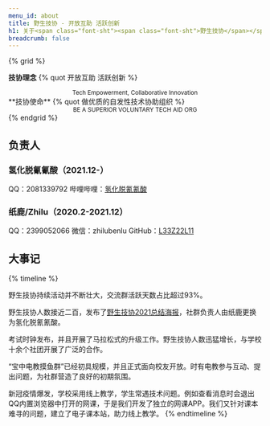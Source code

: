 ```yaml
---
menu_id: about
title: 野生技协 - 开放互助 活跃创新
h1: 关于<span class="font-sht"><span class="font-sht">野生技协</span></span>
breadcrumb: false
---
```


{% grid %}
<!-- cell -->
**<i class="fa-solid fa-star"></i><span class="font-sht">技协</span>理念**
{% quot 开放互助 活跃创新 %}
<center><small>Tech Empowerment, Collaborative Innovation</small></center>
<!-- cell -->
**<i class="fa-solid fa-heart"></i><span class="font-sht">技协</span>使命**
{% quot 做优质的自发性技术协助组织 %}
<center><small>BE A SUPERIOR VOLUNTARY TECH AID ORG</small></center>
{% endgrid %}

## 负责人

### 氢化脱氰氰酸（2021.12-）
QQ：2081339792
哔哩哔哩：[氢化脱氰氰酸](https://space.bilibili.com/11002395)

### 纸鹿/Zhilu（2020.2-2021.12）
QQ：2399052066
微信：zhilubenlu
GitHub：[L33Z22L11](https://github.com/L33Z22L11)

## 大事记
{% timeline %}
<!-- node 2022~2024年 -->
<span class="font-sht">野生技协</span>持续活动并不断壮大，交流群活跃天数占比超过93%。
<!-- node 2021年12月26日 -->
<span class="font-sht">野生技协</span>人数接近二百，发布了[<span class="font-sht">野生技协</span>2021总结海报](/202112/2021summary)，社群负责人由纸鹿更换为氢化脱氰氰酸。
<!-- node 2021年4月1日 -->
考试时钟发布，并且开展了马拉松式的升级工作。<span class="font-sht">野生技协</span>人数迅猛增长，与学校十余个社团开展了广泛的合作。
<!-- node 2020年7月20日 -->
“宝中电教摸鱼群”已经初具规模，并且正式面向校友开放。时有电教参与互动、提出问题，为社群营造了良好的初期氛围。
<!-- node 2020年2月2日 -->
新冠疫情爆发，学校采用线上教学，学生常遇技术问题。例如查看消息时会退出QQ内置浏览器中打开的网课，于是我们开发了独立的网课APP。我们又针对课本难寻的问题，建立了电子课本站，助力线上教学。
{% endtimeline %}
